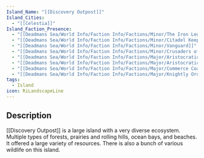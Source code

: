 ```yaml
---
Island_Name: "[[Discovery Outpost]]"
Island_Cities:
  - "[[Celestia]]"
Island_Faction_Presence:
  - "[[Deadmans Sea/World Info/Faction Info/Factions/Minor/The Iron Legion]]"
  - "[[Deadmans Sea/World Info/Faction Info/Factions/Minor/Citadel Keepers]]"
  - "[[Deadmans Sea/World Info/Faction Info/Factions/Minor/Vanguard]]"
  - "[[Deadmans Sea/World Info/Faction Info/Factions/Minor/Crusaders of the Holy Land]]"
  - "[[Deadmans Sea/World Info/Faction Info/Factions/Major/Aristocratic Order/Bellwater]]"
  - "[[Deadmans Sea/World Info/Faction Info/Factions/Major/Aristocratic Order/Steelguard]]"
  - "[[Deadmans Sea/World Info/Faction Info/Factions/Major/Commerce Coalition/Industrialists]]"
  - "[[Deadmans Sea/World Info/Faction Info/Factions/Major/Knightly Order]]"
tags:
  - Island
icon: RiLandscapeLine
---
```

## Description
[[Discovery Outpost]] is a large island with a very diverse ecosystem. Multiple types of forests, prairies and rolling hills, ocean bays, and beaches. It offered a large variety of resources. There is also a bunch of various wildlife on this island.


